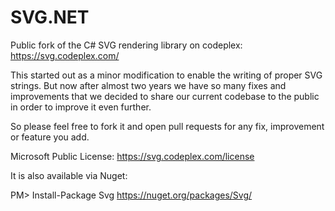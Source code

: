 SVG.NET
=======

Public fork of the C# SVG rendering library on codeplex:
https://svg.codeplex.com/

This started out as a minor modification to enable the writing of proper SVG strings. But now after almost two years we have so many fixes and improvements that we decided to share our current codebase to the public in order to improve it even further.

So please feel free to fork it and open pull requests for any fix, improvement or feature you add.

Microsoft Public License:
https://svg.codeplex.com/license

It is also available via Nuget:

PM> Install-Package Svg
https://nuget.org/packages/Svg/
